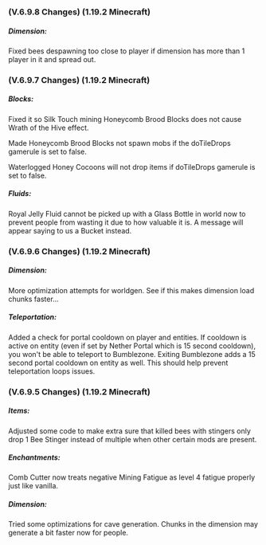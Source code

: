 ### **(V.6.9.8 Changes) (1.19.2 Minecraft)**

##### Dimension:
Fixed bees despawning too close to player if dimension has more than 1 player in it and spread out.


### **(V.6.9.7 Changes) (1.19.2 Minecraft)**

##### Blocks:
Fixed it so Silk Touch mining Honeycomb Brood Blocks does not cause Wrath of the Hive effect.

Made Honeycomb Brood Blocks not spawn mobs if the doTileDrops gamerule is set to false.

Waterlogged Honey Cocoons will not drop items if doTileDrops gamerule is set to false.

##### Fluids:
Royal Jelly Fluid cannot be picked up with a Glass Bottle in world now to prevent people from wasting it due to how valuable it is.
 A message will appear saying to us a Bucket instead.


### **(V.6.9.6 Changes) (1.19.2 Minecraft)**

##### Dimension:
More optimization attempts for worldgen. See if this makes dimension load chunks faster...

##### Teleportation:
Added a check for portal cooldown on player and entities.
 If cooldown is active on entity (even if set by Nether Portal which is 15 second cooldown), you won't be able to teleport to Bumblezone.
 Exiting Bumblezone adds a 15 second portal cooldown on entity as well.
 This should help prevent teleportation loops issues.


### **(V.6.9.5 Changes) (1.19.2 Minecraft)**

##### Items:
Adjusted some code to make extra sure that killed bees with stingers only drop 1 Bee Stinger instead of multiple when other certain mods are present.

##### Enchantments:
Comb Cutter now treats negative Mining Fatigue as level 4 fatigue properly just like vanilla.

##### Dimension:
Tried some optimizations for cave generation. Chunks in the dimension may generate a bit faster now for people.